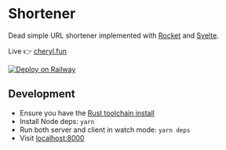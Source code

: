 # Shortener

Dead simple URL shortener implemented with [Rocket](https://rocket.rs) and [Svelte](https://svelte.dev/).

Live 👉 [cheryl.fun](https://cheryl.fun/)

[![Deploy on Railway](https://railway.app/button.svg)](https://railway.app/new/template?template=https%3A%2F%2Fgithub.com%2Fcoffee-cup%2Fshortener&envs=BASE_URL&BASE_URLDesc=URL+that+the+site+is+hosted+at)

## Development

- Ensure you have the [Rust toolchain install](https://rustup.rs/)
- Install Node deps: `yarn`
- Run both server and client in watch mode: `yarn deps`
- Visit [localhost:8000](http://localhost:8000)

